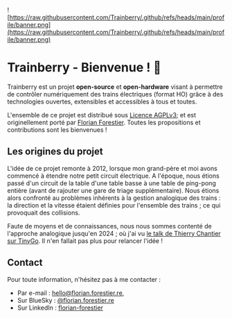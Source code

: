 ![https://raw.githubusercontent.com/Trainberry/.github/refs/heads/main/profile/banner.png](https://raw.githubusercontent.com/Trainberry/.github/refs/heads/main/profile/banner.png)

# Trainberry - Bienvenue ! 👋

Trainberry est un projet **open-source** et **open-hardware** visant à permettre de contrôler numériquement des trains 
électriques (format HO) grâce à des technologies ouvertes, extensibles et accessibles à tous et toutes.

L'ensemble de ce projet est distribué sous [Licence AGPLv3](https://www.gnu.org/licenses/agpl-3.0.fr.html); et est 
originellement porté par [Florian Forestier](https://github.com/florian-forestier/). Toutes les propositions et contributions 
sont les bienvenues !

## Les origines du projet

L'idée de ce projet remonte à 2012, lorsque mon grand-père et moi avons commencé à étendre notre petit circuit électrique. A l'époque, 
nous étions passé d'un circuit de la table d'une table basse à une table de ping-pong entière (avant de rajouter une gare de triage supplémentaire). 
Nous étions alors confronté au problèmes inhérents à la gestion analogique des trains : la direction et la vitesse étaient définies pour l'ensemble des trains ; 
ce qui provoquait des collisions.

Faute de moyens et de connaissances, nous nous sommes contenté de l'approche analogique jusqu'en 2024 ; où j'ai vu 
[le talk de Thierry Chantier sur TinyGo](https://www.youtube.com/watch?v=74DDxF6Jqm0). Il n'en fallait pas plus pour relancer l'idée !

## Contact

Pour toute information, n'hésitez pas à me contacter :
* Par e-mail : [hello@florian.forestier.re](mailto:hello@florian.forestier.re),
* Sur BlueSky : [@florian.forestier.re](https://bsky.app/profile/florian.forestier.re)
* Sur LinkedIn : [florian-forestier](https://www.linkedin.com/in/florian-forestier/)
